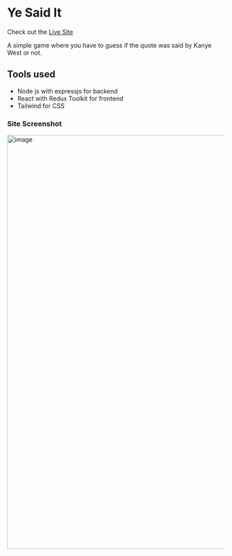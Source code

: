 # Ye Said It

Check out the [Live Site](https://upset-cloak-crow.cyclic.app/)

A simple game where you have to guess if the quote was said by Kanye West or not.

## Tools used

- Node js with expressjs for backend
- React with Redux Toolkit for frontend
- Tailwind for CSS


### Site Screenshot

<img width="958" alt="image" src="https://user-images.githubusercontent.com/100353887/195640132-2645aa28-c69c-4a86-85d3-852434959be3.png">
